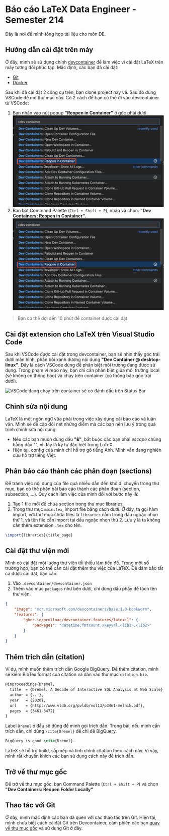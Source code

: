 # Báo cáo LaTeX Data Engineer - Semester 214

Đây là nơi để mình tổng hợp tài liệu cho môn DE.

## Hướng dẫn cài đặt trên máy

Ở đây, mình sẽ sử dụng chính [devcontainer](https://containers.dev/) để làm việc vì cài đặt LaTeX
trên máy tương đối phức tạp. Mặc định, các bạn đã cài đặt:

- [Git](https://git-scm.com/book/en/v2/Getting-Started-Installing-Git)
- [Docker](https://docs.docker.com/engine/install/)

Sau khi đã cài đặt 2 công cụ trên, bạn clone project này về. Sau đó dùng VSCode để mở thư mục này.
Có 2 cách để bạn có thể đi vào devcontainer từ VSCode:

1. Bạn nhấn vào nút popup **"Reopen in Container"** ở góc phải dưới ![User
   popup](./docs/img/0000-reopen-in-container.png)
2. Bạn bật Command Palette (`Ctrl + Shift + P`), nhập và chọn: **"Dev Containers: Reopen in
   Container"**. ![Reopen in container](./docs/img/0000-reopen-in-container.png)

> Bạn có thể đợi đến 10 phút để container được cài đặt

## Cài đặt extension cho LaTeX trên Visual Studio Code

Sau khi VSCode được cài đặt trong devcontainer, bạn sẽ nhìn thấy góc trái dưới màn hình, phần bôi
xanh dương nội dung **"Dev Container @ desktop-linux"**. Đây là cách VSCode dùng để phân biệt môi
trường đang được sử dụng. Trong phạm vi repo này, bạn chỉ cần phân biệt giữa môi trường local (sẽ
không có thông báo) và chạy trên container (có thông báo góc trái dưới).

![VSCode đang chạy trên container sẽ có đánh dấu trên Status
Bar](./docs/img/0001-vscode-in-devcontainer.png)

## Chỉnh sửa nội dung

LaTeX là một ngôn ngữ vừa phải trong việc xây dựng cái báo cáo và luận văn. Mình sẽ đề cập đôi nét
những điểm mà các bạn nên lưu ý trong quá trình chỉnh sửa nội dung:

- Nếu các bạn muốn dùng dấu **"&"**, bắt buộc các bạn phải *escape* chúng bằng dấu "\", vì đây là ký
  tự đặc biệt trong LaTeX.
- Hiện tại, config của mình chỉ hỗ trợ gõ tiếng Anh. Mình vẫn đang nghiên cứu hỗ trợ tiếng Việt.

## Phân báo cáo thành các phân đoạn (sections)

Để tránh việc nội dung của file quá nhiều dẫn đến khó di chuyển trong thư mục, bạn có thể phân bài
báo cáo thành các phân đoạn (section, subsection, ...). Quy cách làm việc của mình đối với bước này
là:

1. Tạo 1 file mới để chứa section trong thư mục libraries
2. Trong thư mục `main.tex`, import file bằng cách dưới. Ở đây, ta gọi hàm import, với thư mục chứa
   files là `libraries` nằm trong dấu ngoặc nhọn thứ 1, và tên file cần import tại dấu ngoặc nhọn
   thứ 2. Lưu ý là ta không cần thêm extension `.tex` cho tên.

```latex
\import{libraries}{title_page}
```

## Cài đặt thư viện mới

Mình có cài đặt một lượng thư viện tối thiểu làm tiền đề. Trong một số trường hợp, bạn có thể cần
cài đặt thêm thư việc của LaTeX. Để đảm bảo tất cả được cài đặt, bạn cần:

1. Vào `.devcontainer/devcontainer.json`
2. Thêm vào mục `packages` như bên dưới, chỉ dùng dấu phẩy để tách tên thư viện.

```json
{
    "image": "mcr.microsoft.com/devcontainers/base:1.0-bookworm",
    "features": {
        "ghcr.io/prulloac/devcontainer-features/latex:1": {
            "packages": "datetime,fmtcount,xkeyval,<lib1>,<lib2>"
        }
    }
}
```

## Thêm trích dẫn (citation)

Ví dụ, mình muốn thêm trích dẫn Google BigQuery. Để thêm citation, mình sẽ kiếm BibTex format của
citation và dán vào thư mục `citation.bib`.

```tex
@inproceedings{Dremel,
  title  = {Dremel: A Decade of Interactive SQL Analysis at Web Scale},
  author = {...},
  year   = {2020},
  url    = {http://www.vldb.org/pvldb/vol13/p3461-melnik.pdf},
  pages  = {3461-3472}
}
```

Label `Dremel` ở đầu sẽ dùng để mình gọi trích dẫn. Trong bài, nếu mình cần trích dẫn, chỉ dùng
`\cite{Dremel}` để chỉ để BigQuery.

```latex
BigQuery is good \cite{Dremel}.
```

LaTeX sẽ hỗ trợ build, sắp xếp và tinh chỉnh citation theo cách này. Vì vậy, mình rất khuyến khích
các bạn sử dụng cách này để trích dẫn.

## Trở về thư mục gốc

Để trở về thư mục gốc, bạn Command Palette (`Ctrl + Shift + P`) và chọn **"Dev Containers: Reopen
Folder Locally"**

## Thao tác với Git

Ở đây, mình mặc định các bạn đã quen với các thao tác trên Git. Hiện tại, mình chưa biết cách càiđặt
Git trên Devcontainer, cảm phiền các bạn [quay về thư mục gốc](#trở-về-thư-mục-gốc) và sử dụng Git ở
đây.
